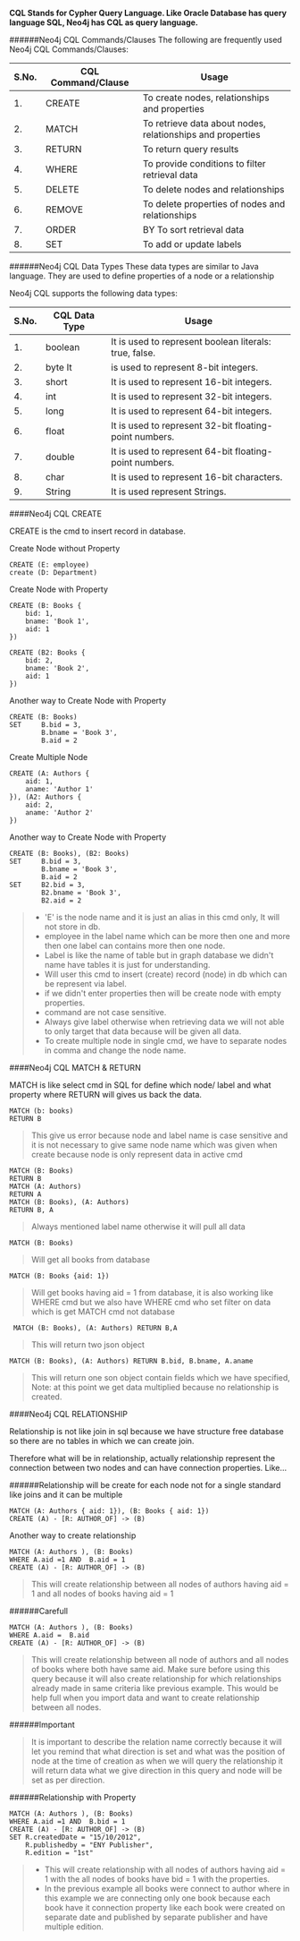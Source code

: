 **CQL Stands for Cypher Query Language. Like Oracle Database has query language SQL, Neo4j has CQL as query language.**

######Neo4j CQL Commands/Clauses
The following are frequently used Neo4j CQL Commands/Clauses:

|S.No.	|CQL Command/Clause	|Usage|
|---|---|---|
|1.	|CREATE	|To create nodes, relationships and properties|
|2.	|MATCH	|To retrieve data about nodes, relationships and properties|
|3.	|RETURN	|To return query results|
|4.	|WHERE	|To provide conditions to filter retrieval data|
|5.	|DELETE	|To delete nodes and relationships|
|6.	|REMOVE	|To delete properties of nodes and relationships|
|7.	|ORDER |BY	To sort retrieval data|
|8.	|SET	|To add or update labels|

######Neo4j CQL Data Types
These data types are similar to Java language. They are used to define properties of a node or a relationship

Neo4j CQL supports the following data types:

|S.No.	|CQL Data Type	|Usage|
|---|---|---|
|1.	|boolean	|It is used to represent boolean literals: true, false.|
|2.	|byte	It |is used to represent 8-bit integers.|
|3.	|short	|It is used to represent 16-bit integers.|
|4.	|int	|It is used to represent 32-bit integers.|
|5.	|long	|It is used to represent 64-bit integers.|
|6.	|float	|It is used to represent 32-bit floating-point numbers.|
|7.	|double	|It is used to represent 64-bit floating-point numbers.|
|8.	|char	|It is used to represent 16-bit characters.|
|9.	|String	|It is used represent Strings.|

####Neo4j CQL CREATE

CREATE is the cmd to insert record in database.
 
Create Node without Property

    CREATE (E: employee)
    create (D: Department)


Create Node with Property

    CREATE (B: Books {
        bid: 1,
        bname: 'Book 1',
        aid: 1
    })

    CREATE (B2: Books {
        bid: 2,
        bname: 'Book 2',
        aid: 1
    })

Another way to Create Node with Property

    CREATE (B: Books) 
	SET		B.bid = 3,
		    B.bname = 'Book 3',
        	B.aid = 2

Create Multiple Node

    CREATE (A: Authors {
        aid: 1,
        aname: 'Author 1'
    }), (A2: Authors {
        aid: 2,
        aname: 'Author 2'
    })

Another way to Create Node with Property

	CREATE (B: Books), (B2: Books) 
	SET		B.bid = 3,
			B.bname = 'Book 3',
        	B.aid = 2
	SET		B2.bid = 3,
			B2.bname = 'Book 3',
        	B2.aid = 2	

>- 'E' is the node name and it is just an alias in this cmd only, It will not store in db.
>- employee in the label name which can be more then one and more then one label can contains more then one node.
>- Label is like the name of table but in graph database we didn't name have tables it is just for understanding.
>- Will user this cmd to insert (create) record (node) in db which can be represent via label.
>- if we didn't enter properties then will be create node with empty properties.
>- command are not case sensitive.
>- Always give label otherwise when retrieving data we will not able to only target that data because will be given all data.
>- To create multiple node in single cmd, we have to separate nodes in comma and change the node name.

####Neo4j CQL MATCH & RETURN

MATCH is like select cmd in SQL for define which node/ label and what property where RETURN will gives us back the data.

    MATCH (b: books)
    RETURN B

>This give us error because node and label name is case sensitive and it is not necessary to give same node name which was given when create because node is only represent data in active cmd

    MATCH (B: Books)
    RETURN B
    MATCH (A: Authors)
    RETURN A
    MATCH (B: Books), (A: Authors)
    RETURN B, A
    
>Always mentioned label name otherwise it will pull all data

    MATCH (B: Books)

>Will get all books from database

    MATCH (B: Books {aid: 1})

>Will get books having aid = 1 from database, it is also working like WHERE cmd but we also have WHERE cmd who set filter on data which is get MATCH cmd not database 

     MATCH (B: Books), (A: Authors) RETURN B,A

>This will return two json object

    MATCH (B: Books), (A: Authors) RETURN B.bid, B.bname, A.aname

>This will return one son object contain fields which we have specified, Note: at this point we get data multiplied because no relationship is created.

####Neo4j CQL RELATIONSHIP

Relationship is not like join in sql because we have structure free database so there are no tables in which we can create join.

Therefore what will be in relationship, actually relationship represent the connection between two nodes and can have connection properties. Like…

######Relationship will be create for each node not for a single standard like joins and it can be multiple

    MATCH (A: Authors { aid: 1}), (B: Books { aid: 1}) 
    CREATE (A) - [R: AUTHOR_OF] -> (B)

Another way to create relationship

    MATCH (A: Authors ), (B: Books)
    WHERE A.aid =1 AND  B.aid = 1
    CREATE (A) - [R: AUTHOR_OF] -> (B)

>This will create relationship between all nodes of authors having aid = 1 and all nodes of books having aid = 1

######Carefull

    MATCH (A: Authors ), (B: Books)
    WHERE A.aid =  B.aid
    CREATE (A) - [R: AUTHOR_OF] -> (B)

>This will create relationship between all node of authors and all nodes of books where both have same aid.
>Make sure before using this query because it will also create relationship for which relationships already made in same criteria like previous example.
>This would be help full when you import data and want to create relationship between all nodes. 

######Important

>It is important to describe the relation name correctly because it will let you remind that what direction is set and what was the position of node at the time of creation as when we will query the relationship it will return data what we give direction in this query and node will be set as per direction. 


######Relationship with Property

    MATCH (A: Authors ), (B: Books)
    WHERE A.aid =1 AND  B.bid = 1
    CREATE (A) - [R: AUTHOR_OF] -> (B)
    SET R.createdDate = "15/10/2012",
		R.publishedby = "ENY Publisher", 
		R.edition = "1st"

>- This will create relationship with all nodes of authors having aid = 1 with the all nodes of books have bid = 1 with the properties.
>- In the previous example all books were connect to author where in this example we are connecting only one book because each book have it connection property like each book were created on separate date and published by separate publisher and have multiple edition.
